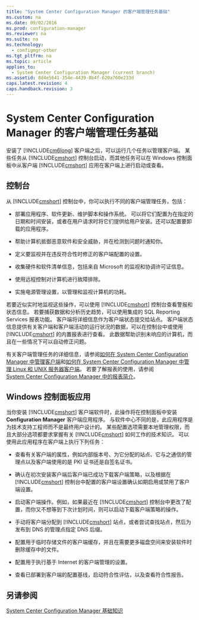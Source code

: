 ```yaml
---
title: "System Center Configuration Manager 的客户端管理任务基础"
ms.custom: na
ms.date: 09/02/2016
ms.prod: configuration-manager
ms.reviewer: na
ms.suite: na
ms.technology: 
  - configmgr-other
ms.tgt_pltfrm: na
ms.topic: article
applies_to: 
  - System Center Configuration Manager (current branch)
ms.assetid: 8d4e5641-354e-4439-8b4f-620a760e233d
caps.latest.revision: 4
caps.handback.revision: 3
---
```

# System Center Configuration Manager 的客户端管理任务基础
安装了 [!INCLUDE[cm6long](../LocTest/includes/cm6long_md.md)] 客户端之后，可以运行几个任务以管理客户端。  某些任务从 [!INCLUDE[cmshort](../LocTest/includes/cmshort_md.md)] 控制台启动，而其他任务可以在 Windows 控制面板中从客户端 [!INCLUDE[cmshort](../LocTest/includes/cmshort_md.md)] 应用在客户端上进行启动或查看。  
  
## 控制台  
 从 [!INCLUDE[cmshort](../LocTest/includes/cmshort_md.md)] 控制台中，你可以执行不同的客户端管理任务，包括：  
  
-   部署应用程序、软件更新、维护脚本和操作系统。 可以将它们配置为在指定的日期和时间安装，或者在用户请求时将它们提供给用户安装。还可以配置要卸载的应用程序。  
  
-   帮助计算机抵御恶意软件和安全威胁，并在检测到问题时通知你。  
  
-   定义要监视并在违反符合性时修正的客户端配置的设置。  
  
-   收集硬件和软件清单信息，包括来自 Microsoft 的监视和协调许可证信息。  
  
-   使用远程控制对计算机进行故障排除。  
  
-   实施电源管理设置，以管理和监视计算机的功耗。  
  
 若要近似实时地监视这些操作，可以使用 [!INCLUDE[cmshort](../LocTest/includes/cmshort_md.md)] 控制台查看警报和状态信息。 若要捕获数据和分析历史趋势，可以使用集成的 SQL Reporting Services 报表功能。  客户端将详细信息作为客户端状态提交给站点。  客户端状态信息提供有关客户端和客户端活动的运行状况的数据，可以在控制台中或使用 [!INCLUDE[cmshort](../LocTest/includes/cmshort_md.md)] 的内置报表进行查看。 此数据帮助识别未响应的计算机，而且在一些情况下可以自动修正问题。  
  
 有关客户端管理任务的详细信息，请参阅[如何在 System Center Configuration Manager 中管理客户端](../LocTest/How-to-manage-clients-in-System-Center-Configuration-Manager.md)和[如何在 System Center Configuration Manager 中管理 Linux 和 UNIX 服务器客户端](../LocTest/How-to-manage-clients-for-Linux-and-UNIX-servers-in-System-Center-Configuration-Manager.md)。 若要了解报表的使用，请参阅   
            [System Center Configuration Manager 中的报表简介](../LocTest/Introduction-to-reporting-in-System-Center-Configuration-Manager.md)。  
  
## Windows 控制面板应用  
 当你安装 [!INCLUDE[cmshort](../LocTest/includes/cmshort_md.md)] 客户端软件时，此操作将在控制面板中安装 **Configuration Manager** 客户端应用程序。 与软件中心不同的是，此应用程序是为技术支持工程师而不是最终用户设计的。 某些配置选项需要本地管理权限，而且大部分选项都要求掌握有关 [!INCLUDE[cmshort](../LocTest/includes/cmshort_md.md)] 如何工作的技术知识。 可以使用此应用程序在客户端上执行下列任务：  
  
-   查看有关客户端的属性，例如内部版本号、为它分配的站点、它与之通信的管理点以及客户端使用的是 PKI 证书还是自签名证书。  
  
-   确认在初次安装客户端后客户端已成功下载客户端策略，以及根据在 [!INCLUDE[cmshort](../LocTest/includes/cmshort_md.md)] 控制台中配置的客户端设置确认如期启用或禁用了客户端设置。  
  
-   启动客户端操作。例如，如果最近在 [!INCLUDE[cmshort](../LocTest/includes/cmshort_md.md)] 控制台中更改了配置，而你又不想等到下次计划时间，则可以启动下载客户端策略的操作。  
  
-   手动将客户端分配到 [!INCLUDE[cmshort](../LocTest/includes/cmshort_md.md)] 站点，或者尝试查找站点，然后为发布到 DNS 的管理点指定 DNS 后缀。  
  
-   配置用于临时存储文件的客户端缓存，并且在需要更多磁盘空间来安装软件时删除缓存中的文件。  
  
-   配置用于执行基于 Internet 的客户端管理的设置。  
  
-   查看已部署到客户端的配置基线，启动符合性评估，以及查看符合性报告。  
  
## 另请参阅  
 [System Center Configuration Manager 基础知识](../LocTest/Fundamentals-of-System-Center-Configuration-Manager.md)